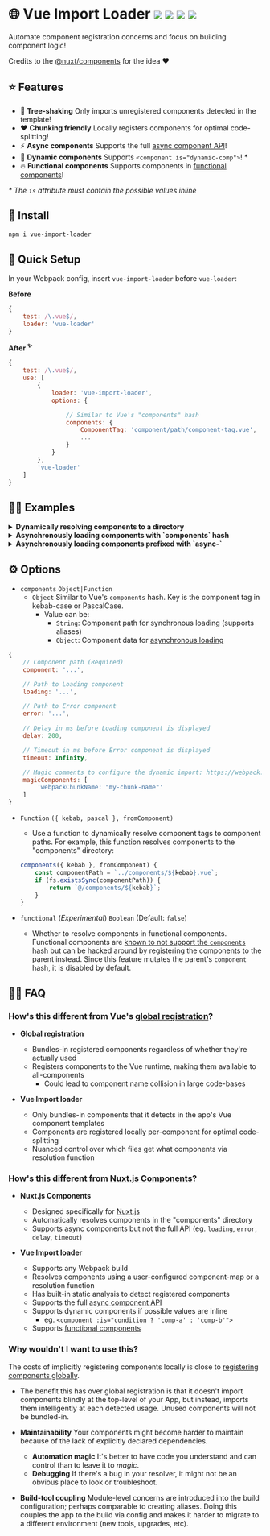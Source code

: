 <h1>
	🌐 Vue Import Loader
	<a href="https://npm.im/vue-import-loader"><img src="https://badgen.net/npm/v/vue-import-loader"></a>
	<a href="https://npm.im/vue-import-loader"><img src="https://badgen.net/npm/dm/vue-import-loader"></a>
	<a href="https://packagephobia.now.sh/result?p=vue-import-loader"><img src="https://packagephobia.now.sh/badge?p=vue-import-loader"></a>
	<a href="https://bundlephobia.com/result?p=vue-import-loader"><img src="https://badgen.net/bundlephobia/minzip/vue-import-loader"></a>
</h1>

Automate component registration concerns and focus on building component logic!

Credits to the [@nuxt/components](https://github.com/nuxt/components) for the idea ❤️

## ⭐️ Features
- 🌳 **Tree-shaking** Only imports unregistered components detected in the template!
- ❤️ **Chunking friendly** Locally registers components for optimal code-splitting!
- ⚡️ **Async components** Supports the full [async component API](https://vuejs.org/v2/guide/components-dynamic-async.html#Async-Components)!
- 💠 **Dynamic components** Supports `<component is="dynamic-comp">`! *
- 🔥 **Functional components** Supports components in [functional components](https://github.com/vuejs/vue-loader/issues/1013)!

_* The `is` attribute must contain the possible values inline_

## :rocket: Install
```sh
npm i vue-import-loader
```

## 🚦 Quick Setup
In your Webpack config, insert `vue-import-loader` before `vue-loader`:

**Before**
```js
{
    test: /\.vue$/,
    loader: 'vue-loader'
}
```

**After <sup>✨</sup>**
```js
{
    test: /\.vue$/,
    use: [
        {
            loader: 'vue-import-loader',
            options: {

                // Similar to Vue's "components" hash
                components: {
                    ComponentTag: 'component/path/component-tag.vue',
                    ...
                }
            }
        },
        'vue-loader'
    ]
}
```

## 👨‍🏫 Examples

<details>
	<summary><strong>Dynamically resolving components to a directory</strong></summary>
	<br>

Use a resolver function to dynamically resolve components
```js
{
    test: /\.vue$/,
    use: [
        {
            loader: 'vue-import-loader',
            options: {
                components({ kebab }, fromComponent) {
                    if (exists(kebab)) {
                        return `@/components/${kebab}`;
                    }
                }
            }
        },
        'vue-loader'
    ]
}
```
</details>

<details>
	<summary><strong>Asynchronously loading components with `components` hash</strong></summary>
	<br>

Map the component to an object to make it asynchronous. Refer to the **Options** section for the object schema.
```js
{
    test: /\.vue$/,
    use: [
        {
            loader: 'vue-import-loader',
            options: {
                components: {
                	SyncComp: '/components/sync-comp.vue',

                    // Mapping to an object makes it asynchronous
                    AsyncComp: {
                        component: '/components/async-comp.vue',

                        // Optional configs
                        loading: '/components/loading.vue',
                        error: '/components/error.vue',
                        delay: 200,
                        timeout: 3000,
                        magicComments: [
                            'webpackChunkName: "my-chunk-name"',
                            'webpackPrefetch: true',
                            'webpackPreload: true'
                        ]
                    }
                }
            }
        },
        'vue-loader'
    ]
}
```
</details>

<details>
	<summary><strong>Asynchronously loading components prefixed with `async-`</strong></summary>
	<br>

Return an object to make it asynchronous. Refer to the **Options** section for the object schema.

This demo shows how prefixing your components with `async-` in the template can make them asynchronously loaded.

```js
{
    test: /\.vue$/,
    use: [
        {
            loader: 'vue-import-loader',
            options: {
                components({ kebab }) {
                    if (kebab.startsWith('async-')) {
                        return {
                            component: `/components/${kebab.replace(/^async-/)}.vue`,

                            // Optional configs
                            loading: '/components/loading.vue',
                            error: '/components/error.vue',
                            delay: 200,
                            timeout: 3000,
                            magicComments: [
                                'webpackChunkName: "my-chunk-name"',
                                'webpackPrefetch: true',
                                'webpackPreload: true'
                            ]
                        }
                    }

                    return `/components/${kebab}.vue`;
                }
            }
        },
        'vue-loader'
    ]
}
```
</details>


## ⚙️ Options
- `components` `Object|Function`
  - `Object` Similar to Vue's `components` hash. Key is the component tag in kebab-case or PascalCase. 
      - Value can be:
        - `String`: Component path for synchronous loading (supports aliases)
        - `Object`: Component data for [asynchronous loading](https://vuejs.org/v2/guide/components-dynamic-async.html#Async-Components)
```js
{
    // Component path (Required)
    component: '...',

    // Path to Loading component
    loading: '...',

    // Path to Error component
    error: '...',

    // Delay in ms before Loading component is displayed
    delay: 200,

    // Timeout in ms before Error component is displayed
    timeout: Infinity,

    // Magic comments to configure the dynamic import: https://webpack.js.org/api/module-methods/#magic-comments
    magicComponents: [
        'webpackChunkName: "my-chunk-name"'
    ]
}
```
  - `Function` `({ kebab, pascal }, fromComponent)`
    - Use a function to dynamically resolve component tags to component paths. For example, this function resolves components to the "components" directory:
    ```js
    components({ kebab }, fromComponent) {
    	const componentPath = `../components/${kebab}.vue`;
    	if (fs.existsSync(componentPath)) {
    		return `@/components/${kebab}`;
    	}
    }
    ```

- `functional` (_Experimental_) `Boolean` (Default: `false`)
  - Whether to resolve components in functional components. Functional components are [known to not support the `components` hash](https://github.com/vuejs/vue-loader/issues/1013) but can be hacked around by registering the components to the parent instead. Since this feature mutates the parent's `component` hash, it is disabled by default.

## 💁‍♂️ FAQ
### How's this different from Vue's [global registration](https://vuejs.org/v2/guide/components-registration.html#Global-Registration)?
- **Global registration**
  - Bundles-in registered components regardless of whether they're actually used
  - Registers components to the Vue runtime, making them available to all-components
    - Could lead to component name collision in large code-bases

- **Vue Import loader**
  - Only bundles-in components that it detects in the app's Vue component templates
  - Components are registered locally per-component for optimal code-splitting
  - Nuanced control over which files get what components via resolution function

### How's this different from [Nuxt.js Components](https://github.com/nuxt/components)?
- **Nuxt.js Components**
  - Designed specifically for [Nuxt.js](https://nuxtjs.org)
  - Automatically resolves components in the "components" directory
  - Supports async components but not the full API (eg. `loading`, `error`, `delay`, `timeout`)

- **Vue Import loader**
  - Supports any Webpack build
  - Resolves components using a user-configured component-map or a resolution function
  - Has built-in static analysis to detect registered components
  - Supports the full [async component API](https://vuejs.org/v2/guide/components-dynamic-async.html#Async-Components)
  - Supports dynamic components if possible values are inline
    - eg. `<component :is="condition ? 'comp-a' : 'comp-b'">`
  - Supports [functional components](https://github.com/vuejs/vue-loader/issues/1013)

### Why wouldn't I want to use this?
The costs of implicitly registering components locally is close to [registering components globally](https://vuejs.org/v2/guide/components-registration.html#Global-Registration).

- The benefit this has over global registration is that it doesn't import components blindly at the top-level of your App, but instead, imports them intelligently at each detected usage. Unused components will not be bundled-in.

- **Maintainability** Your components might become harder to maintain because of the lack of explicitly declared dependencies.
  - **Automation magic** It's better to have code you understand and can control than to leave it to _magic_.
  - **Debugging** If there's a bug in your resolver, it might not be an obvious place to look or troubleshoot.

- **Build-tool coupling** Module-level concerns are introduced into the build configuration; perhaps comparable to creating aliases. Doing this couples the app to the build via config and makes it harder to migrate to a different environment (new tools, upgrades, etc).

